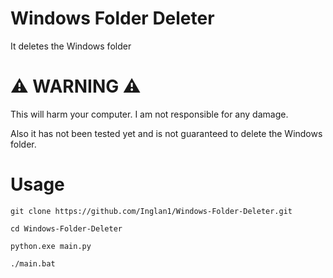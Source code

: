 # Windows Folder Deleter
It deletes the Windows folder

# ⚠ WARNING ⚠
This will harm your computer. I am not responsible for any damage.

Also it has not been tested yet and is not guaranteed to delete the Windows folder.
# Usage
```
git clone https://github.com/Inglan1/Windows-Folder-Deleter.git
```

```
cd Windows-Folder-Deleter
```

```
python.exe main.py
```

```
./main.bat
```

